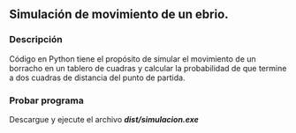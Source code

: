 
## Simulación de movimiento de un ebrio.

### Descripción
Código en Python tiene el propósito de simular el movimiento de un borracho en un tablero de cuadras y calcular la probabilidad de que termine a dos cuadras de distancia del punto de partida.

### Probar programa
Descargue y ejecute el archivo ***dist/simulacion.exe***
